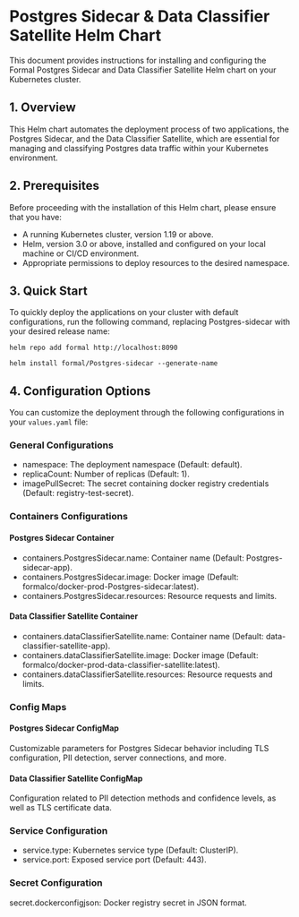 # Postgres Sidecar & Data Classifier Satellite Helm Chart

This document provides instructions for installing and configuring the Formal
Postgres Sidecar and Data Classifier Satellite Helm chart on your Kubernetes cluster.

## 1. Overview

This Helm chart automates the deployment process of two applications, the Postgres Sidecar, and the Data Classifier Satellite, which are essential for managing and classifying Postgres data traffic within your Kubernetes environment.

## 2. Prerequisites

Before proceeding with the installation of this Helm chart, please ensure that
you have:

- A running Kubernetes cluster, version 1.19 or above.
- Helm, version 3.0 or above, installed and configured on your local machine or
  CI/CD environment.
- Appropriate permissions to deploy resources to the desired namespace.

## 3. Quick Start

To quickly deploy the applications on your cluster with default configurations, run the following command, replacing Postgres-sidecar with your desired release name:

```shell
helm repo add formal http://localhost:8090

helm install formal/Postgres-sidecar --generate-name
```

## 4. Configuration Options

You can customize the deployment through the following configurations in your `values.yaml` file:

### General Configurations

- namespace: The deployment namespace (Default: default).
- replicaCount: Number of replicas (Default: 1).
- imagePullSecret: The secret containing docker registry credentials (Default: registry-test-secret).

### Containers Configurations

#### Postgres Sidecar Container

- containers.PostgresSidecar.name: Container name (Default: Postgres-sidecar-app).
- containers.PostgresSidecar.image: Docker image (Default: formalco/docker-prod-Postgres-sidecar:latest).
- containers.PostgresSidecar.resources: Resource requests and limits.

#### Data Classifier Satellite Container

- containers.dataClassifierSatellite.name: Container name (Default: data-classifier-satellite-app).
- containers.dataClassifierSatellite.image: Docker image (Default: formalco/docker-prod-data-classifier-satellite:latest).
- containers.dataClassifierSatellite.resources: Resource requests and limits.

### Config Maps

#### Postgres Sidecar ConfigMap

Customizable parameters for Postgres Sidecar behavior including TLS configuration, PII detection, server connections, and more.

#### Data Classifier Satellite ConfigMap

Configuration related to PII detection methods and confidence levels, as well as TLS certificate data.

### Service Configuration

- service.type: Kubernetes service type (Default: ClusterIP).
- service.port: Exposed service port (Default: 443).

### Secret Configuration

secret.dockerconfigjson: Docker registry secret in JSON format.